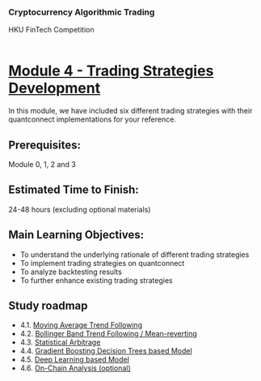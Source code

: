 ### Cryptocurrency Algorithmic Trading
HKU FinTech Competition
<br><br>

# <ins> Module 4 - Trading Strategies Development <ins/>

In this module, we have included six different trading strategies with their quantconnect implementations for your reference.

## Prerequisites:
Module 0, 1, 2 and 3

## Estimated Time to Finish:
24-48 hours (excluding optional materials)

## Main Learning Objectives:

- To understand the underlying rationale of different trading strategies
- To implement trading strategies on quantconnect
- To analyze backtesting results
- To further enhance existing trading strategies

## Study roadmap

- 4.1. [Moving Average Trend Following](<./Module 4.1 Moving Average Trend Following.md>)
- 4.2. [Bollinger Band Trend Following / Mean-reverting](<./Module 4.2 Bollinger Band Mean Reverting.md>)
- 4.3. [Statistical Arbitrage](<./Module 4.3 Statistical Arbitrage.md>)
- 4.4. [Gradient Boosting Decision Trees based Model](<./Module 4.4 Gradient Boosting Decision Trees based Model.md>)
- 4.5. [Deep Learning based Model](<./Module 4.5 Deep Learning based Model.md>)
- 4.6. [On-Chain Analysis (optional)](<./Module 4.6 On-chain Analysis.md>)
